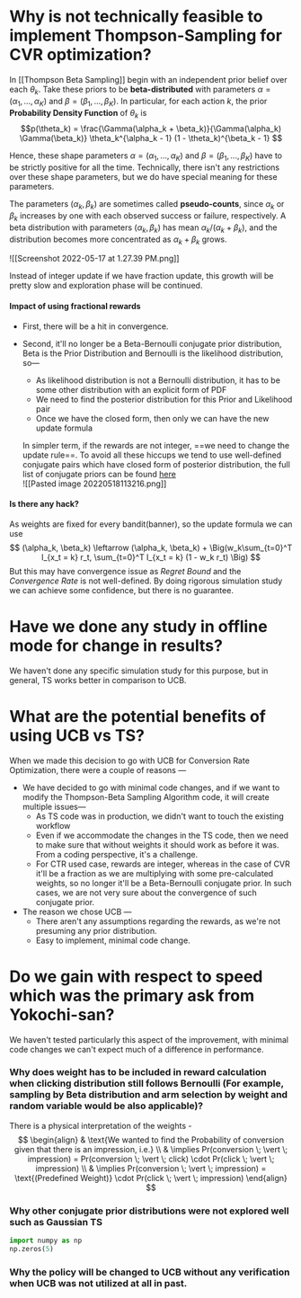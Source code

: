 # Why is not technically feasible to implement Thompson-Sampling for CVR optimization?
In [[Thompson Beta Sampling]] begin with an independent prior belief over each $θ_k$. Take these priors to be **beta-distributed** with parameters $α = (α_1, . . . , α_K)$ and $β = (β_1, . . . , β_K)$. In particular, for each action $k$, the prior **Probability Density Function** of $θ_k$ is 
$$p(\theta_k) = \frac{\Gamma(\alpha_k + \beta_k)}{\Gamma(\alpha_k) \Gamma(\beta_k)} \theta_k^{\alpha_k - 1} (1 - \theta_k)^{\beta_k - 1} $$

Hence, these shape parameters $α = (α_1, . . . , α_K)$ and $β = (β_1, . . . , β_K)$ have to be strictly positive for all the time. Technically, there isn't any restrictions over these shape parameters, but we do have special meaning for these parameters. 

The parameters $(α_k, β_k)$ are sometimes called **pseudo-counts**, since $α_k$ or $β_k$ increases by one with each observed success or failure, respectively. A beta distribution with parameters $(α_k, β_k)$ has mean $α_k/(α_k + β_k)$, and the distribution becomes more concentrated as $α_k + β_k$ grows.

![[Screenshot 2022-05-17 at 1.27.39 PM.png]]

Instead of integer update if we have fraction update, this growth will be pretty slow and exploration phase will be continued. 

#### Impact of using fractional rewards
- First, there will be a hit in convergence. 
- Second, it'll no longer be a Beta-Bernoulli conjugate prior distribution, Beta is the Prior Distribution and Bernoulli is the likelihood distribution, so—
	- As likelihood distribution is not a Bernoulli distribution, it has to be some other distribution with an explicit form of PDF
	- We need to find the posterior distribution for this Prior and Likelihood pair
	- Once we have the closed form, then only we can have the new update formula
	
	In simpler term, if the rewards are not integer, ==we need to change the update rule==. To avoid all these hiccups we tend to use well-defined conjugate pairs which have closed form of posterior distribution, the full list of conjugate priors can be found [here](https://en.wikipedia.org/wiki/Conjugate_prior)
	\
	![[Pasted image 20220518113216.png]]


#### Is there any hack?
As weights are fixed for every bandit(banner), so the update formula we can use $$ (\alpha_k, \beta_k) \leftarrow (\alpha_k, \beta_k) + \Big(w_k\sum_{t=0}^T I_{x_t = k} r_t, \sum_{t=0}^T I_{x_t = k} (1 - w_k r_t) \Big) $$
But this may have convergence issue as _Regret Bound_ and the _Convergence Rate_ is not well-defined. By doing rigorous simulation study we can achieve some confidence, but there is no guarantee.

# Have we done any study in offline mode for change in results?
We haven't done any specific simulation study for this purpose, but in general, TS works better in comparison to UCB.


# What are the potential benefits of using UCB vs TS?
When we made this decision to go with UCB for Conversion Rate Optimization, there were a couple of reasons —
- We have decided to go with minimal code changes, and if we want to modify the Thompson-Beta Sampling Algorithm code, it will create multiple issues—
	- As TS code was in production, we didn't want to touch the existing workflow
	- Even if we accommodate the changes in the TS code, then we need to make sure that without weights it should work as before it was. From a coding perspective, it's a challenge. 
	- For CTR used case, rewards are integer, whereas in the case of CVR it'll be a fraction as we are multiplying with some pre-calculated weights, so no longer it'll be a Beta-Bernoulli conjugate prior. In such cases, we are not very sure about the convergence of such conjugate prior.
- The reason we chose UCB —
	- There aren't any assumptions regarding the rewards, as we're not presuming any prior distribution.
	- Easy to implement, minimal code change.


# Do we gain with respect to speed which was the primary ask from Yokochi-san?
We haven't tested particularly this aspect of the improvement, with minimal code changes we can't expect much of a difference in performance.

### Why does weight has to be included in reward calculation when clicking distribution still follows Bernoulli (For example, sampling by Beta distribution and arm selection by weight and random variable would be also applicable)?
There is a physical interpretation of the weights - 
$$
\begin{align}
& \text{We wanted to find the Probability of conversion given that there is an impression, i.e.} \\
& \implies Pr(conversion \; \vert \; impression) = Pr(conversion \; \vert \; click) \cdot Pr(click \; \vert \; impression) \\
& \implies Pr(conversion \; \vert \; impression) = \text{(Predefined Weight)} \cdot Pr(click \; \vert \; impression)
\end{align}
$$
### Why other conjugate prior distributions were not explored well such as Gaussian TS
```python
import numpy as np
np.zeros(5)
```
### Why the policy will be changed to UCB without any verification when UCB was not utilized at all in past.